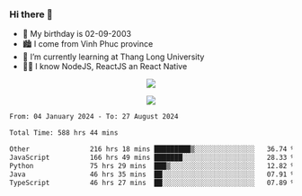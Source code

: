 ### Hi there 👋
- 🎂 My birthday is 02-09-2003
- 🏙️ I come from Vinh Phuc province
- 🌱 I’m currently learning at Thang Long University
- 🧑‍💻 I know NodeJS, ReactJS an React Native
<p align="center"><img src="https://github-readme-stats.vercel.app/api?username=tmquang0209&show_icons=true&theme=gradient"></p>
<p align="center"><img src="https://github-readme-stats.vercel.app/api/top-langs/?username=tmquang0209&hide=scss,css&langs_count=10"></p>
<!--START_SECTION:waka-->

```txt
From: 04 January 2024 - To: 27 August 2024

Total Time: 588 hrs 44 mins

Other               216 hrs 18 mins █████████▒░░░░░░░░░░░░░░░   36.74 %
JavaScript          166 hrs 49 mins ███████░░░░░░░░░░░░░░░░░░   28.33 %
Python              75 hrs 29 mins  ███▒░░░░░░░░░░░░░░░░░░░░░   12.82 %
Java                46 hrs 35 mins  ██░░░░░░░░░░░░░░░░░░░░░░░   07.91 %
TypeScript          46 hrs 27 mins  ██░░░░░░░░░░░░░░░░░░░░░░░   07.89 %
```

<!--END_SECTION:waka-->
